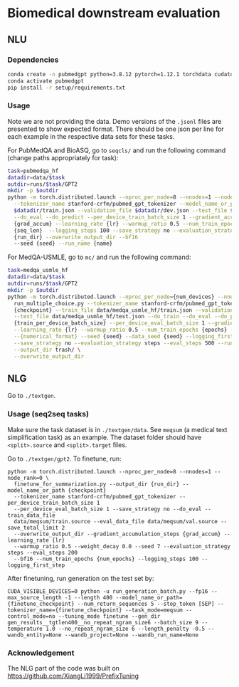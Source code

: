 # Biomedical downstream evaluation

## NLU
### Dependencies
```bash
conda create -n pubmedgpt python=3.8.12 pytorch=1.12.1 torchdata cudatoolkit=11.3 -c pytorch
conda activate pubmedgpt
pip install -r setup/requirements.txt
```

### Usage

Note we are not providing the data. Demo versions of the `.jsonl` files are presented to show expected format.
There should be one json per line for each example in the respective data sets for these tasks.

For PubMedQA and BioASQ, go to `seqcls/` and run the following command (change paths appropriately for task):
```bash
task=pubmedqa_hf
datadir=data/$task
outdir=runs/$task/GPT2
mkdir -p $outdir
python -m torch.distributed.launch --nproc_per_node=8 --nnodes=1 --node_rank=0 run_seqcls_gpt.py \
  --tokenizer_name stanford-crfm/pubmed_gpt_tokenizer --model_name_or_path {checkpoint} --train_file \
  $datadir/train.json --validation_file $datadir/dev.json --test_file $datadir/test.json --do_train \
  --do_eval --do_predict --per_device_train_batch_size 1 --gradient_accumulation_steps \
  {grad_accum} --learning_rate {lr} --warmup_ratio 0.5 --num_train_epochs {num_epochs}  --max_seq_length \
  {seq_len}  --logging_steps 100 --save_strategy no --evaluation_strategy no --output_dir \
  {run_dir} --overwrite_output_dir --bf16
  --seed {seed} --run_name {name}
```


For MedQA-USMLE, go to `mc/` and run the following command:
```bash
task=medqa_usmle_hf
datadir=data/$task
outdir=runs/$task/GPT2
mkdir -p $outdir
python -m torch.distributed.launch --nproc_per_node={num_devices} --nnodes=1 --node_rank=0 \
  run_multiple_choice.py --tokenizer_name stanford-crfm/pubmed_gpt_tokenizer --model_name_or_path \
  {checkpoint} --train_file data/medqa_usmle_hf/train.json --validation_file data/medqa_usmle_hf/dev.json \
  --test_file data/medqa_usmle_hf/test.json --do_train --do_eval --do_predict --per_device_train_batch_size \
  {train_per_device_batch_size} --per_device_eval_batch_size 1 --gradient_accumulation_steps {grad_accum} \
  --learning_rate {lr} --warmup_ratio 0.5 --num_train_epochs {epochs} --max_seq_length 512 \
  --{numerical_format} --seed {seed} --data_seed {seed} --logging_first_step --logging_steps 20 \
  --save_strategy no --evaluation_strategy steps --eval_steps 500 --run_name {run_name} \
  --output_dir trash/ \
  --overwrite_output_dir 
```

## NLG
Go to `./textgen`.

### Usage (seq2seq tasks)
Make sure the task dataset is in `./textgen/data`. See `meqsum` (a medical text simplification task) as an example. The dataset folder should have `<split>.source` and `<split>.target` files.

Go to `./textgen/gpt2`.
To finetune, run:
```
python -m torch.distributed.launch --nproc_per_node=8 --nnodes=1 --node_rank=0 \
  finetune_for_summarization.py --output_dir {run_dir} --model_name_or_path {checkpoint}
  --tokenizer_name stanford-crfm/pubmed_gpt_tokenizer --per_device_train_batch_size 1 
  --per_device_eval_batch_size 1 --save_strategy no --do_eval --train_data_file 
  data/meqsum/train.source --eval_data_file data/meqsum/val.source --save_total_limit 2 
  --overwrite_output_dir --gradient_accumulation_steps {grad_accum} --learning_rate {lr} 
  --warmup_ratio 0.5 --weight_decay 0.0 --seed 7 --evaluation_strategy steps --eval_steps 200 
  --bf16 --num_train_epochs {num_epochs} --logging_steps 100 --logging_first_step 
```

After finetuning, run generation on the test set by:

```
CUDA_VISIBLE_DEVICES=0 python -u run_generation_batch.py --fp16 --max_source_length -1 --length 400 --model_name_or_path={finetune_checkpoint} --num_return_sequences 5 --stop_token [SEP] --tokenizer_name={finetune_checkpoint} --task_mode=meqsum --control_mode=no --tuning_mode finetune --gen_dir gen_results__tgtlen400__no_repeat_ngram_size6 --batch_size 9 --temperature 1.0 --no_repeat_ngram_size 6 --length_penalty -0.5 --wandb_entity=None --wandb_project=None --wandb_run_name=None
```


### Acknowledgement
The NLG part of the code was built on https://github.com/XiangLi1999/PrefixTuning
